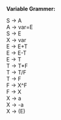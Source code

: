 **Variable Grammer:**

S → A </br>
A → var=E </br>
S → E </br>
X → var </br>
E → E+T </br>
E → E-T </br>
E → T </br>
T → T*F </br>
T → T/F </br>
T → F </br>
F → X^F </br>
F → X </br>
X → a </br>
X → -a </br>
X → (E) </br>
